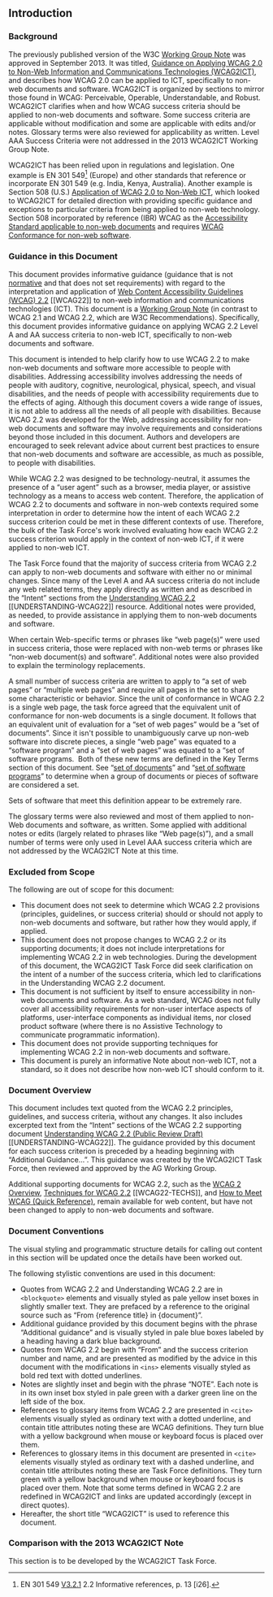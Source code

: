 ## Introduction

### Background

The previously published version of the W3C [Working Group Note](http://www.w3.org/2005/10/Process-20051014/tr#WGNote) was approved in September 2013. It was titled, [Guidance on Applying WCAG 2.0 to Non-Web Information and Communications Technologies (WCAG2ICT)](https://www.w3.org/TR/2013/NOTE-wcag2ict-20130905/), and describes how WCAG 2.0 can be applied to ICT, specifically to non-web documents and software. WCAG2ICT is organized by sections to mirror those found in WCAG: Perceivable, Operable, Understandable, and Robust.  WCAG2ICT clarifies when and how WCAG success criteria should be applied to non-web documents and software.  Some success criteria are applicable without modification and some are applicable with edits and/or notes.  Glossary terms were also reviewed for applicability as written.  Level AAA Success Criteria were not addressed in the 2013 WCAG2ICT Working Group Note.

WCAG2ICT has been relied upon in regulations and legislation.  One example is EN 301 549[^1] (Europe) and other standards that reference or incorporate EN 301 549 (e.g. India, Kenya, Australia).  Another example is Section 508 (U.S.) [Application of WCAG 2.0 to Non-Web ICT](https://www.federalregister.gov/documents/2017/01/18/2017-00395/information-and-communication-technology-ict-standards-and-guidelines#h-36), which looked to WCAG2ICT for detailed direction with providing specific guidance and exceptions to particular criteria from being applied to non-web technology.  Section 508 incorporated by reference (IBR) WCAG as the [Accessibility Standard applicable to non-web documents](https://www.access-board.gov/ict/#E205.4) and requires [WCAG Conformance for non-web software](https://www.access-board.gov/ict/#E207.2).

[^1]: EN 301 549 [V3.2.1]([https://www.etsi.org/deliver/etsi_en/301500_301599/301549/03.02.01_60/en_301549v030201p.pdf) 2.2 Informative references, p. 13 \[i26]. 

### Guidance in this Document

This document provides informative guidance (guidance that is not [normative](https://www.w3.org/TR/WCAG22/#dfn-normative) and that does not set requirements) with regard to the interpretation and application of [Web Content Accessibility Guidelines (WCAG) 2.2](http://www.w3.org/TR/WCAG22/) \[\[WCAG22\]\] to non-web information and communications technologies (ICT). This document is a [Working Group Note](https://www.w3.org/2021/Process-20211102/#WGNote) (in contrast to WCAG 2.1 and WCAG 2.2, which are W3C Recommendations).  Specifically, this document provides informative guidance on applying WCAG 2.2 Level A and AA success criteria to non-web ICT, specifically to non-web documents and software.

This document is intended to help clarify how to use WCAG 2.2 to make non-web documents and software more accessible to people with disabilities. Addressing accessibility involves addressing the needs of people with auditory, cognitive, neurological, physical, speech, and visual disabilities, and the needs of people with accessibility requirements due to the effects of aging. Although this document covers a wide range of issues, it is not able to address all the needs of all people with disabilities. Because WCAG 2.2 was developed for the Web, addressing accessibility for non-web documents and software may involve requirements and considerations beyond those included in this document. Authors and developers are encouraged to seek relevant advice about current best practices to ensure that non-web documents and software are accessible, as much as possible, to people with disabilities.

While WCAG 2.2 was designed to be technology-neutral, it assumes the presence of a “user agent” such as a browser, media player, or assistive technology as a means to access web content. Therefore, the application of WCAG 2.2 to documents and software in non-web contexts required some interpretation in order to determine how the intent of each WCAG 2.2 success criterion could be met in these different contexts of use. Therefore, the bulk of the Task Force's work involved evaluating how each WCAG 2.2 success criterion would apply in the context of non-web ICT, if it were applied to non-web ICT.

The Task Force found that the majority of success criteria from WCAG 2.2 can apply to non-web documents and software with either no or minimal changes. Since many of the Level A and AA success criteria do not include any web related terms, they apply directly as written and as described in the “Intent” sections from the [Understanding WCAG 2.2](http://www.w3.org/WAI/WCAG22/Understanding/) \[\[UNDERSTANDING-WCAG22\]\] resource. Additional notes were provided, as needed, to provide assistance in applying them to non-web documents and software.

When certain Web-specific terms or phrases like “web page(s)” were used in success criteria, those were replaced with non-web terms or phrases like “non-web document(s) and software”. Additional notes were also provided to explain the terminology replacements.

A small number of success criteria are written to apply to “a set of web pages” or “multiple web pages” and require all pages in the set to share some characteristic or behavior. Since the unit of conformance in WCAG 2.2 is a single web page, the task force agreed that the equivalent unit of conformance for non-web documents is a single document. It follows that an equivalent unit of evaluation for a “set of web pages” would be a ”set of documents”. Since it isn't possible to unambiguously carve up non-web software into discrete pieces, a single “web page” was equated to a “software program” and a “set of web pages” was equated to a “set of software programs.  Both of these new terms are defined in the Key Terms section of this document. See “[set of documents](http://w3c.github.io/wcag2ict/#wcag2ict-def_set-of-documents)” and “[set of software programs](http://w3c.github.io/wcag2ict/#wcag2ict-def_set-of-software-programs)” to determine when a group of documents or pieces of software are considered a set. 
<div class="note">Sets of software that meet this definition appear to be extremely rare.</div>

The glossary terms were also reviewed and most of them applied to non-Web documents and software, as written. Some applied with additional notes or edits (largely related to phrases like “Web page(s)”), and a small number of terms were only used in Level AAA success criteria which are not addressed by the WCAG2ICT Note at this time.

### Excluded from Scope

The following are out of scope for this document:

*   This document does not seek to determine which WCAG 2.2 provisions (principles, guidelines, or success criteria) should or should not apply to non-web documents and software, but rather how they would apply, if applied.
*   This document does not propose changes to WCAG 2.2 or its supporting documents; it does not include interpretations for implementing WCAG 2.2 in web technologies. During the development of this document, the WCAG2ICT Task Force did seek clarification on the intent of a number of the success criteria, which led to clarifications in the Understanding WCAG 2.2 document.
*   This document is not sufficient by itself to ensure accessibility in non-web documents and software. As a web standard, WCAG does not fully cover all accessibility requirements for non-user interface aspects of platforms, user-interface components as individual items, nor closed product software (where there is no Assistive Technology to communicate programmatic information). 
*   This document does not provide supporting techniques for implementing WCAG 2.2 in non-web documents and software.
*   This document is purely an informative Note about non-web ICT, not a standard, so it does not describe how non-web ICT should conform to it.

### Document Overview

This document includes text quoted from the WCAG 2.2 principles, guidelines, and success criteria, without any changes. It also includes excerpted text from the “Intent” sections of the WCAG 2.2 supporting document [Understanding WCAG 2.2 (Public Review Draft)](http://www.w3.org/WAI/WCAG22/Understanding/) \[\[UNDERSTANDING-WCAG22\]\]. The guidance provided by this document for each success criterion is preceded by a heading beginning with “Additional Guidance…”. This guidance was created by the WCAG2ICT Task Force, then reviewed and approved by the AG Working Group.

Additional supporting documents for WCAG 2.2, such as the [WCAG 2 Overview](http://www.w3.org/WAI/intro/wcag.php), [Techniques for WCAG 2.2](http://www.w3.org/WAI/WCAG22/Techniques/) \[\[WCAG22-TECHS\]\], and [How to Meet WCAG (Quick Reference)](http://www.w3.org/WAI/WCAG21/quickref/), remain available for web content, but have not been changed to apply to non-web documents and software.

### Document Conventions
<div style="ednote">The visual styling and programmatic structure details for calling out content in this section will be updated once the details have been worked out.</div>

The following stylistic conventions are used in this document:

*   Quotes from WCAG 2.2 and Understanding WCAG 2.2 are in `<blockquote>` elements and visually styled as pale yellow inset boxes in slightly smaller text. They are prefaced by a reference to the original source such as “From {reference title} in {document}”.
*   Additional guidance provided by this document begins with the phrase “Additional guidance” and is visually styled in pale blue boxes labeled by a heading having a dark blue background.
*   Quotes from WCAG 2.2 begin with “From” and the success criterion number and name, and are presented as modified by the advice in this document with the modifications in `<ins>` elements visually styled as bold red text with dotted underlines.
*   Notes are slightly inset and begin with the phrase “NOTE”. Each note is in its own inset box styled in pale green with a darker green line on the left side of the box.
*   References to glossary items from WCAG 2.2 are presented in `<cite>` elements visually styled as ordinary text with a dotted underline, and contain title attributes noting these are WCAG definitions. They turn blue with a yellow background when mouse or keyboard focus is placed over them.
*   References to glossary items in this document are presented in `<cite>` elements visually styled as ordinary text with a dashed underline, and contain title attributes noting these are Task Force definitions. They turn green with a yellow background when mouse or keyboard focus is placed over them. Note that some terms defined in WCAG 2.2 are redefined in WCAG2ICT and links are updated accordingly (except in direct quotes).
*   Hereafter, the short title “WCAG2ICT” is used to reference this document.

### Comparison with the 2013 WCAG2ICT Note

<p class="ednote">This section is to be developed by the WCAG2ICT Task Force.</p>
